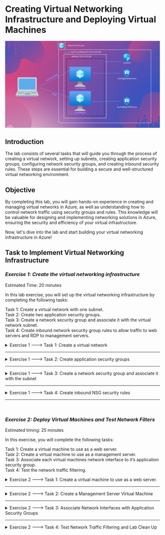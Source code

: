 
# Creating Virtual Networking Infrastructure and Deploying Virtual Machines

![Network and Application Security Groups](https://github.com/0xbythesecond/Virtual-Networking-Deploying-Virtual-Machines/blob/main/Network%20and%20Application%20Security%20Group.png?raw=true)

## Introduction
The lab consists of several tasks that will guide you through the process of creating a virtual network, setting up subnets, creating application security groups, configuring network security groups, and creating inbound security rules. These steps are essential for building a secure and well-structured virtual networking environment.

## Objective
By completing this lab, you will gain hands-on experience in creating and managing virtual networks in Azure, as well as understanding how to control network traffic using security groups and rules. This knowledge will be valuable for designing and implementing networking solutions in Azure, ensuring the security and efficiency of your virtual infrastructure.

Now, let's dive into the lab and start building your virtual networking infrastructure in Azure!

## Task to Implement Virtual Networking Infrastructure

### *Exercise 1: Create the virtual networking infrastructure*

Estimated Time: 20 minutes

In this lab exercise, you will set up the virtual networking infrastructure by completing the following tasks:

Task 1: Create a virtual network with one subnet.<br/>
Task 2: Create two application security groups.<br/>
Task 3: Create a network security group and associate it with the virtual network subnet.<br/>
Task 4: Create inbound network security group rules to allow traffic to web servers and RDP to management servers.<br/>

<details> 
  <summary> Exercise 1 ---> Task 1: Create a virtual network </summary>

Sign in to the Azure portal using an account that has the Owner or Contributor role in the Azure subscription.
  <br />
- In the Azure portal, search for `Virtual networks` and select it from the results. <br />
- Click on `+ Create` on the Virtual networks blade.<br />
- On the Basics tab of the Create virtual network blade, provide the following details: <br />
- Subscription: Select the Azure subscription you are using for this lab.<br />
- Resource group: Click on `Create new` and enter the name `AZ500LAB07`.<br />
- Name: Enter `myVirtualNetwork`. <br />
- Region: Select `South Central US` or a region that would be nearest to you. 
  
<br />
<br />

|Setting	| Value|
| --------| --------|  
|Subscription |	the name of the Azure subscription you are using in this lab|
|Resource group	| click Create new and type the name AZ500LAB07|
|Name |	myVirtualNetwork |
|Region |	South Central US or Preferred Regions That is Nearest to You|
  
<img src="https://github.com/0xbythesecond/Virtual-Networking-Deploying-Virtual-Machines/blob/main/Setting%20Up%20Virtual%20Network.png?raw=true" height="57%" width="59.3%" alt="Basics of Virtual Network"/>

Switch to the IP addresses tab, set the IPv4 address space to `10.0.0.0/16`, and set the Subnet address range to `10.0.0.0/24`
Click on `Review + create` and then click `Create` to create the virtual network.
  
| Setting |	Value |
| -------------  | ---------- |  
|Subnet name |	default |
|Subnet address range	| 10.0.0.0/24 |
  
<img src="https://github.com/0xbythesecond/Virtual-Networking-Deploying-Virtual-Machines/blob/main/Review%20Creation%20of%20Virtual%20Network.png?raw=true" height="50%" width="50%" alt="Review Creation of Virtual Network"/>

  </details>
<hr>
  
  <details>
  <summary> Exercise 1 ---> Task 2: Create application security groups </summary>

In the Azure portal, search for `Application security groups` and select it from the results.
  <br />
- Click on `+ Create` on the Application security groups blade.<br />
- On the Basics tab of the Create an application security group blade, provide the following details:<br />
- Resource group: Select `AZ500LAB07` or your preferred Resource Group Name that would be that lab.<br />
- Name: Enter `myAsgWebServers` (this group will be for web servers).<br />
- Click on `Review + create` and then click `Create`.
- Repeat steps 2-4 to create another application security group with the following details:<br />
- Resource group: Select `AZ500LAB07`.<br />
- Name: Enter `myAsgMgmtServers` (this group will be for management servers).<br />
  
| Setting |	Value|
|----------- | ----------- |  
|Resource group |	AZ500LAB07|
|Name |	myAsgWebServers | 
| Region |	South Central US|
  
  >**Note**: This group will be for the web servers.

<img src="https://github.com/0xbythesecond/Virtual-Networking-Deploying-Virtual-Machines/blob/main/Create%20ASG%20WebServers.png?raw=true" height="60%" width="60%" alt="websever asg"/>  
  
|Setting |	Value|
|----------- | ------------ |  
|Resource group |	AZ500LAB07|
|Name	| myAsgMgmtServers|
|Region |	South Central US|
  >**Note**: This group will be for the management servers.  
  
<img src="https://github.com/0xbythesecond/Virtual-Networking-Deploying-Virtual-Machines/blob/main/Create%20ASG%20MgmtServers.png?raw=true" height="60%" width="60%" alt="mgmtserver asg"/>
  
</details>
<hr>
<details> 
  <summary> Exercise 1 ---> Task 3: Create a network security group and associate it with the subnet</summary>

In the Azure portal, search for `Network security groups` and select it from the results.
  <br />
- Click on `+ Create` on the Network security groups blade.<br />
- On the Basics tab of the Create network security group blade, provide the following details:<br />
- Subscription: Select the Azure subscription you are using for this lab.<br />
- Resource group: Select `AZ500LAB07`.<br />
- Name: Enter `myNsg`.<br />
- Region: Select `East US`.<br />
- Click on "Review + create" and then click `Create`.<br />
  
| Setting |	Value|
| ----------- | ----------- |  
|Subscription |	the name of the Azure subscription you are using in this lab|
|Resource group	| AZ500LAB07|
|Name	| myNsg|
| Region |	South Central US|
 
<img src="https://github.com/0xbythesecond/Virtual-Networking-Deploying-Virtual-Machines/blob/main/Create%20NSG.png?raw=true" height="60%" width="60%" alt="Create NSG"/>  
  
- Navigate back to the Network security groups blade and select the `myNsg` entry.<br />
- On the myNsg blade, in the Settings section, click `Subnets` and then click `+ Associate`.<br />
- On the Associate subnet blade, provide the following details:<br />
- Virtual network: Select `myVirtualNetwork`.<br />
- Subnet: Select `default`.<br />
- Click `OK` to associate the network security group with the subnet.<br />
  
  
| Setting |	Value |
| ----------- | -------- |  
|Virtual network	| myVirtualNetwork|
| Subnet |	default|

![Placeholder image](https://t3.ftcdn.net/jpg/02/48/42/64/360_F_248426448_NVKLywWqArG2ADUxDq6QprtIzsF82dMF.jpg)
  
  </details>
<hr>
<details>
  <summary> Exercise 1 ---> Task 4: Create inbound NSG security rules </summary>

- On the myNsg blade, in the Settings section, click `Inbound security rules`. <br />
- Review the default inbound security rules and then click `+ Add` to add a new rule. <br />
- On the Add inbound security rule. <br />
- On the Add inbound security rule blade, specify the following settings to allow TCP ports 80 and 443 to the myAsgWebServers application security group (leave all other values with their default values):

| Setting |	Value |
|---------| --------|
|Destination |	in the drop-down list, select Application security group and then click `myAsgWebServers`|
|Destination| port ranges	80,443|
|Protocol |	TCP |
| Priority |	100 (lower the number, the higher the priority) |
|Name |	Allow-Web-All|
 
![Placeholder](https://t3.ftcdn.net/jpg/02/48/42/64/360_F_248426448_NVKLywWqArG2ADUxDq6QprtIzsF82dMF.jpg)  
  
Add inbound security rule:
- Navigate to the "myNsg" blade. <br />
- In the Settings section, click "Inbound security rules" and then click "+ Add."<br />
- On the "Add inbound security rule" blade, provide the following settings:<br />
- Destination: Select "Application security group" and choose "myAsgMgmtServers."<br />
- Destination port ranges: Enter "3389."<br />
- Protocol: Select "TCP."<br />
- Priority: Set it to "110."<br />
- Name: Enter "Allow-RDP-All."<br />
- Click "Add" to create the new inbound rule.<br />
- Result: You have added an inbound security rule to allow RDP (TCP port 3389) traffic to the "myAsgMgmtServers" application security group.
 
  >**Note**: Result: You have deployed a virtual network, network security with inbound security rules, and two application security groups.

|Setting	| Value|
|---------- | ----------- |  
| Destination |	in the drop-down list, select Application security group and then click `myAsgMgmtServers`|
|Destination port ranges |	3389|
|Protocol	| TCP |
| Priority |	110 |
| Name |	Allow-RDP-All|


![Placeholder image](https://t3.ftcdn.net/jpg/02/48/42/64/360_F_248426448_NVKLywWqArG2ADUxDq6QprtIzsF82dMF.jpg)
  
</details>
<hr>
<br />

### *Exercise 2: Deploy Virtual Machines and Test Network Filters*

Estimated timing: 25 minutes

In this exercise, you will complete the following tasks:

Task 1: Create a virtual machine to use as a web server.<br />
Task 2: Create a virtual machine to use as a management server.<br />
Task 3: Associate each virtual machines network interface to it’s application security group.<br />
Task 4: Test the network traffic filtering.<br />

<details> 
  <summary> Exercise 2 ---> Task 1: Create a virtual machine to use as a web server.</summary>
<br />
Navigate to the Azure portal and search for `Virtual machines.`
- Click `+ Create` and select `+ Azure virtual machine` from the dropdown list.
  <br />
  
![Placeholder image](https://t3.ftcdn.net/jpg/02/48/42/64/360_F_248426448_NVKLywWqArG2ADUxDq6QprtIzsF82dMF.jpg)
  
- On the Basics tab of the "Create a virtual machine" blade, provide the following settings:<br />
- Subscription: Select the Azure subscription for this lab.<br />
- Resource group: Choose `AZ500LAB07`<br />
- Virtual machine name: Enter `myVmWeb`<br />
- Region: Select `(US)South Central US or the nearest region to you`<br />
- Image: Choose `Windows Server 2022 Datacenter: Azure Edition - x64 Gen2`<br />
- Size: Select `Standard D2s v3`<br />
- Username: Enter `Student`<br />
- Password: Use your personal password.<br />
- Confirm password: Retype your password.<br />
- Public inbound ports: Set it to 'None'<br />
- Would you like to use an existing Windows Server License: 'Leave selection unchecked`<br />

![Placeholder image](https://t3.ftcdn.net/jpg/02/48/42/64/360_F_248426448_NVKLywWqArG2ADUxDq6QprtIzsF82dMF.jpg)

- Click "Next: Disks" and set the OS disk type to `Standard HDD`<br />
  
  ![Placeholder image](https://t3.ftcdn.net/jpg/02/48/42/64/360_F_248426448_NVKLywWqArG2ADUxDq6QprtIzsF82dMF.jpg) 
 
- Click "Next: Networking" and select the previously created network `myVirtualNetwork`<br />
- Under "NIC network security group," choose `None`<br />
  
![Placeholder image](https://t3.ftcdn.net/jpg/02/48/42/64/360_F_248426448_NVKLywWqArG2ADUxDq6QprtIzsF82dMF.jpg)

  
- Click "Next: Management" and then "Next: Monitoring."<br />
- On the "Monitoring" tab, verify that "Boot diagnostics" is enabled with a managed storage account.<br />
  
| Setting |	Value|
|------------------ | ---------------- |  
| Boot diagnostics |	Enabled with managed storage account (recommended) |
  
- Click "Review + create" and ensure successful validation.<br />
- Click "Create" to deploy the virtual machine.<br />

|Setting |	Value |
| ------------ | ----------- |  
|Subscription |	the name of the Azure subscription you will be using in this lab |
|Resource group |	AZ500LAB07|
|Virtual machine name	| myVmWeb |
|Region	|(US) South Central US|
|Image |	Windows Server 2022 Datacenter: Azure Edition- x64 Gen2|
|Size |	Standard D2s v3 |
|Username |	Student|
|Password |	Please use your personal password created|
|Confirm password |	Retype your password|
|Public inbound ports |	None|
|Would you like to use an existing Windows Server License |	No  |
  
</details>
<hr>
<details> 
  <summary> Exercise 2 ---> Task 2: Create a Management Server Virtual Machine</summary>
<br />
Navigate to the Azure portal and go to the Virtual machines blade.<br />
  
  >**Note**: The following will be the same as the previous Virtual Machine except for the Management Server, so no pictured image. 
  
- Click `+ Create` and select `+ Azure virtual machine` from the dropdown list.<br />
- On the Basics tab of the "Create a virtual machine" blade, provide the following settings:<br />
- Subscription: Select the Azure subscription for this lab.<br />
- Resource group: Choose `AZ500LAB07.`<br />
- Virtual machine name: Enter `myVMMgmt.`<br />
- Region: Select `South Central US`<br />
- Image: Choose `Windows Server 2022 Datacenter: Azure Edition - x64 Gen2.`<br />
- Size: Select `Standard D2s v3.`<br />
- Username: Enter `Student.`<br />
- Password: Use your personal password.<br />
- Public inbound ports: Set it to `None.`<br />
- Already have a Windows Server license: Select `No.`<br />
  
| Setting |	Value |
| ---------- | ----------- |  
| Subscription |	the name of the Azure subscription you will be using in this lab |
| Resource group |	AZ500LAB07|
| Virtual machine name |	myVMMgmt |
| Region |	South Central US or preferred region that is nearest to you|
| Image	| Windows Server 2022 Datacenter: Azure Edition - x64 Gen2 |
| Size |	Standard D2s v3|
| Username |	Student|
| Password |	Please use your personal password that you create|
| Public inbound ports |	None|
| Already have a Windows Server license |	No|
  
  >**Note**: For public inbound ports, we will rely on the precreated NSG.

- Click `Next: Disks` and set the OS disk type to `Standard HDD`<br />
- Click `Next: Networking` and select the previously created network `myVirtualNetwork`<br />
- Under "NIC network security group," choose `None.`<br />
- Click "Next: Management" and then `Next: Monitoring.`<br />
- On the "Monitoring" tab, verify that `Boot diagnostics` is enabled with a managed storage account.<br />
- Click `Review + create` and ensure successful validation.<br />
- Click `Create` to deploy the virtual machine.
  
  >**Note**: Wait for both virtual machines to be provisioned before continuing.
  
  </details>
<hr>

<details>
  <summary> Exercise 2 ---> Task 3: Associate Network Interfaces with Application Security Groups</summary> 
<br />
Go to the Virtual machines blade in the Azure portal and verify that both virtual machines are listed with the "Running" status.<br />
  
- Click the entry for the "myVMWeb" virtual machine.<br />
- On the "myVMWeb" blade, click "Networking" in the Settings section.<br />
- On the "myVMWeb | Networking" blade, click the "Application security groups" tab.<br />
- Click "Configure the application security groups" and select "myAsgWebServers" from the Application security group drop-down list.<br />
- Click "Save."<br />
  
![Placeholder image](https://t3.ftcdn.net/jpg/02/48/42/64/360_F_248426448_NVKLywWqArG2ADUxDq6QprtIzsF82dMF.jpg)
  
- Navigate back to the Virtual machines blade and click the entry for the "myVMMgmt" virtual machine.<br />
- On the "myVMMgmt" blade, click "Networking" in the Settings section.<br />
- On the "myVMMgmt | Networking" blade, click the "Application security groups" tab.<br />
- Click "Configure the application security groups" and select "myAsgMgmtServers" from the Application security group drop-down list.<br />
- Click "Save."
  </details>
  <hr>
  
<details>
  <summary> Exercise 2 ---> Task 4: Test Network Traffic Filtering and Lab Clean Up</summary>
<br />
Go to the "myVMMgmt" virtual machine blade in the Azure portal.<br />
  
- Click "Connect" and select "RDP" from the drop-down menu.<br />
- Download the RDP file and use it to connect to the "myVMMgmt" Azure VM via Remote Desktop using the provided credentials.<br />
- In the Azure portal, navigate to the "myVMWeb" virtual machine blade.<br />
- On the "myVMWeb" blade, in the Operations section, click "Run command" and then select "RunPowerShellScript."<br />
- Run the following command in the Run Command Script pane to install the Web server role on "myVMWeb":
  
```powershell
Install-WindowsFeature -name Web-Server -IncludeManagementTools
```  
  >**Note**: Wait for the installation to complete.
  
- In the Azure portal, navigate back to the "myVMWeb" blade. <br />
- Identify the Public IP address of the "myVmWeb" Azure VM.<br />
- Open another browser tab and navigate to the identified IP address.<br />
- Verify that the default IIS web page is displayed, indicating that port 80 is allowed inbound from the internet based on the "myAsgWebServers" application security group.<br />
  
  >**Note**:Result: You have successfully validated the network security group (NSG) and application security group (ASG) configuration, and the network traffic is being correctly managed.

Lab Cleanup:
To avoid incurring unexpected costs, it is essential to remove any unused Azure resources.

Open the Cloud Shell by clicking the first icon in the top right of the Azure Portal.<br />
If prompted, select PowerShell and Create storage.<br />
In the PowerShell session within the Cloud Shell pane, run the following command to remove the resource group you created in this lab:<br />

```powershell
 Remove-AzResourceGroup -Name "AZ500LAB07" -Force -AsJob
```
  
Close the Cloud Shell pane.
  
  </details>
